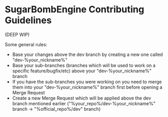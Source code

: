 # SugarBombEngine Contributing Guidelines

(DEEP WIP)

Some general rules:

* Base your changes above the dev branch by creating a new one called "dev-%your_nickname%"
* Base your sub-branches (branches which will be used to work on a specific feature/bugfix/etc) above your "dev-%your_nickname%" branch
* If you have the sub-branches you were working on you need to merge them into your "dev-%your_nickname%" branch first before opening a Merge Request
* Create a new Merge Request which will be applied above the dev branch mentioned earlier ("%your_repo%/dev-%your_nickname%" branch -> "%official_repo%/dev" branch)